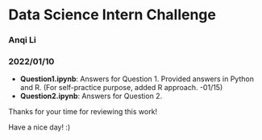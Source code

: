 # Data Science Intern Challenge
###  Anqi Li
### 2022/01/10
- **Question1.ipynb**: Answers for Question 1. 
Provided answers in Python and R. 
(For self-practice purpose, added R approach. -01/15)
- **Question2.ipynb**: Answers for Question 2.

Thanks for your time for reviewing this work! 

Have a nice day! :)
